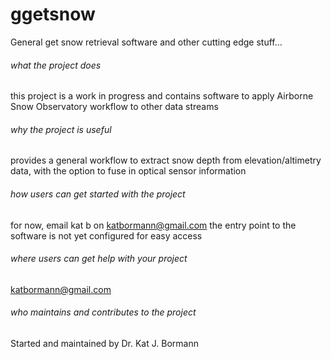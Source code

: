 # ggetsnow
General get snow retrieval software and other cutting edge stuff...

###### what the project does
this project is a work in progress and contains software to apply Airborne Snow Observatory workflow to other data streams

###### why the project is useful
provides a general workflow to extract snow depth from elevation/altimetry data, with the option to fuse in optical sensor information

###### how users can get started with the project
for now, email kat b on katbormann@gmail.com
the entry point to the software is not yet configured for easy access

###### where users can get help with your project
katbormann@gmail.com

###### who maintains and contributes to the project
Started and maintained by Dr. Kat J. Bormann
